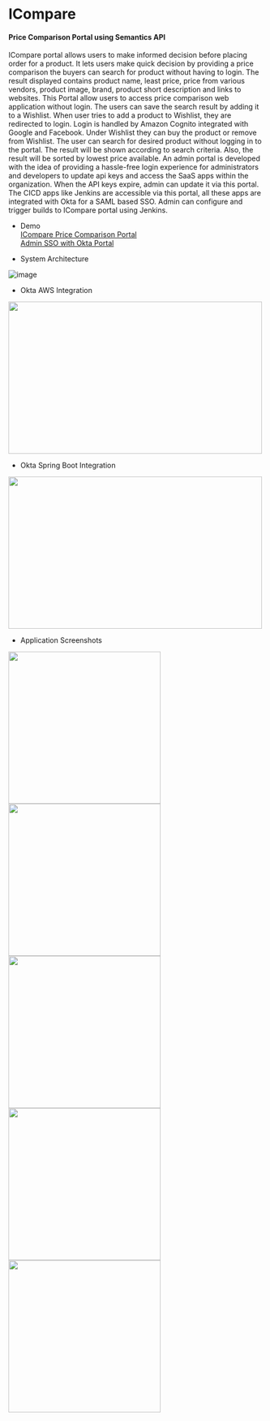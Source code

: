 # ICompare
#### Price Comparison Portal using Semantics API

  ICompare portal allows users to make informed decision before placing order for a product. It lets users make quick decision by providing a price comparison the buyers can search for product without having to login. The result displayed contains product name, least price, price from various vendors, product image, brand, product short description and links to websites. This Portal allow users to access price comparison web application without login. The users can save the search result by adding it to a Wishlist. When user tries to add a product to Wishlist, they are redirected to login. Login is handled by Amazon Cognito integrated with Google and Facebook. Under Wishlist they can buy the product or remove from Wishlist. The user can search for desired product without logging in to the portal. The result will be shown according to search criteria. Also, the result will be sorted by lowest price available. 
  An admin portal is developed with the idea of providing a hassle-free login experience for administrators and developers to update api keys and access the SaaS apps within the organization. When the API keys expire, admin can update it via this portal. The CICD apps like Jenkins are accessible via this portal, all these apps are integrated with Okta for a SAML based SSO. Admin can configure and trigger builds to ICompare portal using Jenkins.
  
  - Demo
    <br> [ICompare Price Comparison Portal](https://youtu.be/41FNnWSZSik)
    <br> [Admin SSO with Okta Portal](https://youtu.be/Vz9yebzo_js)

  
  
  - System Architecture
  
  ![image](https://user-images.githubusercontent.com/1582196/41491686-9b6fe302-70af-11e8-99c1-26348d19a618.png)
  
  - Okta AWS Integration
  
   <img src="https://user-images.githubusercontent.com/1582196/41491707-c5cedb6c-70af-11e8-8cc8-40c2a4b749c8.png" width="500" height="300">
  
  - Okta Spring Boot Integration
  
  <img src="https://user-images.githubusercontent.com/1582196/41491721-db13b4ac-70af-11e8-8b9f-365ce15d150f.png" width="500" height="300">
  
  - Application Screenshots

<img src="https://user-images.githubusercontent.com/1582196/41491874-80b3f7c8-70b0-11e8-9164-73b515d73eda.png" width="300" height="300"> <img src="https://user-images.githubusercontent.com/1582196/41491881-8e08d79a-70b0-11e8-8955-7be303a84918.png" width="300" height="300"> <img src="https://user-images.githubusercontent.com/1582196/41491887-9a4bb810-70b0-11e8-9087-38e90f19620a.png" width="300" height="300"> <img src="https://user-images.githubusercontent.com/1582196/41491897-a56f2d62-70b0-11e8-95d6-33b4ccbca657.png" width="300" height="300"> <img src="https://user-images.githubusercontent.com/1582196/41491903-af0024a8-70b0-11e8-9878-8937b7f78841.png" width="300" height="300">
  
  
